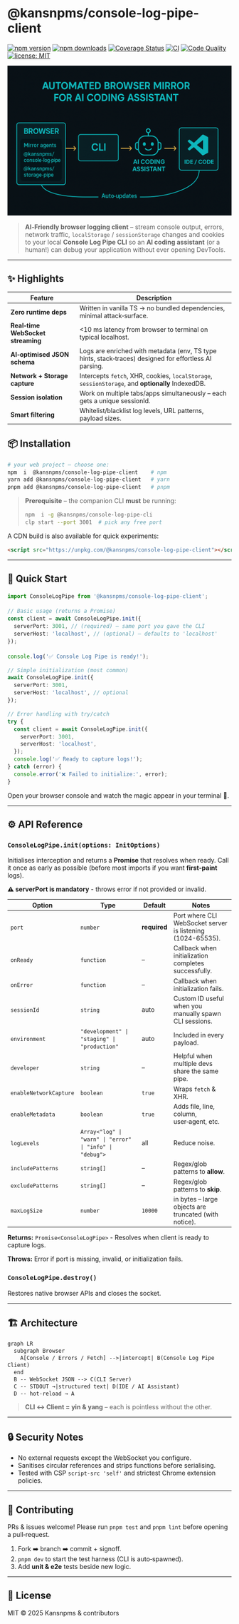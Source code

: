 # @kansnpms/console-log-pipe-client

[![npm version](https://img.shields.io/npm/v/@kansnpms/console-log-pipe-client.svg)](https://www.npmjs.com/package/@kansnpms/console-log-pipe-client)
[![npm downloads](https://img.shields.io/npm/dt/@kansnpms/console-log-pipe-client.svg)](https://www.npmjs.com/package/@kansnpms/console-log-pipe-client)
[![Coverage Status](https://img.shields.io/badge/coverage-96.77%25-brightgreen.svg)](https://github.com/kgptapps/consolelogpipe)
[![CI](https://github.com/kgptapps/consolelogpipe/actions/workflows/ci.yml/badge.svg)](https://github.com/kgptapps/consolelogpipe/actions/workflows/ci.yml)
[![Code Quality](https://github.com/kgptapps/consolelogpipe/actions/workflows/code-quality.yml/badge.svg)](https://github.com/kgptapps/consolelogpipe/actions/workflows/code-quality.yml)
[![license: MIT](https://img.shields.io/badge/License-MIT-green.svg)](LICENSE)

![Console Log Pipe Client](https://raw.githubusercontent.com/kgptapps/consolelogpipe/main/images/KansBrowserMirrorAgents.png)

> **AI‑Friendly browser logging client** – stream console output, errors, network traffic,
> `localStorage` / `sessionStorage` changes and cookies to your local **Console Log Pipe CLI** so an
> **AI coding assistant** (or a human!) can debug your application without ever opening DevTools.

---

## ✨ Highlights

| Feature                           | Description                                                                                            |
| --------------------------------- | ------------------------------------------------------------------------------------------------------ |
| **Zero runtime deps**             | Written in vanilla TS → no bundled dependencies, minimal attack‑surface.                               |
| **Real‑time WebSocket streaming** | <10 ms latency from browser to terminal on typical localhost.                                          |
| **AI‑optimised JSON schema**      | Logs are enriched with metadata (env, TS type hints, stack‑traces) designed for effortless AI parsing. |
| **Network + Storage capture**     | Intercepts `fetch`, XHR, cookies, `localStorage`, `sessionStorage`, and **optionally** IndexedDB.      |
| **Session isolation**             | Work on multiple tabs/apps simultaneously – each gets a unique sessionId.                              |
| **Smart filtering**               | Whitelist/blacklist log levels, URL patterns, payload sizes.                                           |

## 📦 Installation

```bash
# your web project – choose one:
npm  i  @kansnpms/console-log-pipe-client    # npm
yarn add @kansnpms/console-log-pipe-client   # yarn
pnpm add @kansnpms/console-log-pipe-client   # pnpm
```

> **Prerequisite** – the companion CLI **must** be running:
>
> ```bash
> npm  i -g @kansnpms/console-log-pipe-cli
> clp start --port 3001  # pick any free port
> ```

A CDN build is also available for quick experiments:

```html
<script src="https://unpkg.com/@kansnpms/console-log-pipe-client"></script>
```

---

## 🚀 Quick Start

```ts
import ConsoleLogPipe from '@kansnpms/console-log-pipe-client';

// Basic usage (returns a Promise)
const client = await ConsoleLogPipe.init({
  serverPort: 3001, // (required) – same port you gave the CLI
  serverHost: 'localhost', // (optional) – defaults to 'localhost'
});

console.log('✅ Console Log Pipe is ready!');
```

```ts
// Simple initialization (most common)
await ConsoleLogPipe.init({
  serverPort: 3001,
  serverHost: 'localhost', // optional
});
```

```ts
// Error handling with try/catch
try {
  const client = await ConsoleLogPipe.init({
    serverPort: 3001,
    serverHost: 'localhost',
  });
  console.log('✅ Ready to capture logs!');
} catch (error) {
  console.error('❌ Failed to initialize:', error);
}
```

Open your browser console and watch the magic appear in your terminal 📡.

---

## ⚙️ API Reference

### `ConsoleLogPipe.init(options: InitOptions)`

Initialises interception and returns a **Promise** that resolves when ready. Call it once as early
as possible (before most imports if you want **first‑paint** logs).

**⚠️ serverPort is mandatory** - throws error if not provided or invalid.

| Option                 | Type                                                     | Default      | Notes                                                      |
| ---------------------- | -------------------------------------------------------- | ------------ | ---------------------------------------------------------- |
| `port`                 | `number`                                                 | **required** | Port where CLI WebSocket server is listening (1024-65535). |
| `onReady`              | `function`                                               | –            | Callback when initialization completes successfully.       |
| `onError`              | `function`                                               | –            | Callback when initialization fails.                        |
| `sessionId`            | `string`                                                 | auto         | Custom ID useful when you manually spawn CLI sessions.     |
| `environment`          | `"development" \| "staging" \| "production"`             | auto         | Included in every payload.                                 |
| `developer`            | `string`                                                 | –            | Helpful when multiple devs share the same pipe.            |
| `enableNetworkCapture` | `boolean`                                                | `true`       | Wraps `fetch` & XHR.                                       |
| `enableMetadata`       | `boolean`                                                | `true`       | Adds file, line, column, user‑agent, etc.                  |
| `logLevels`            | `Array<"log" \| "warn" \| "error" \| "info" \| "debug">` | all          | Reduce noise.                                              |
| `includePatterns`      | `string[]`                                               | –            | Regex/glob patterns to **allow**.                          |
| `excludePatterns`      | `string[]`                                               | –            | Regex/glob patterns to **skip**.                           |
| `maxLogSize`           | `number`                                                 | `10000`      | in bytes – large objects are truncated (with notice).      |

**Returns:** `Promise<ConsoleLogPipe>` - Resolves when client is ready to capture logs.

**Throws:** Error if port is missing, invalid, or initialization fails.

### `ConsoleLogPipe.destroy()`

Restores native browser APIs and closes the socket.

---

## 🏗️ Architecture

```mermaid
graph LR
  subgraph Browser
    A[Console / Errors / Fetch] -->|intercept| B(Console Log Pipe Client)
  end
  B -- WebSocket JSON --> C(CLI Server)
  C -- STDOUT →|structured text| D(IDE / AI Assistant)
  D -- hot‑reload → A
```

> **CLI ↔ Client = yin & yang** – each is pointless without the other.

---

## 🔒 Security Notes

- No external requests except the WebSocket you configure.
- Sanitises circular references and strips functions before serialising.
- Tested with CSP `script-src 'self'` and strictest Chrome extension policies.

---

## 🤝 Contributing

PRs & issues welcome! Please run `pnpm test` and `pnpm lint` before opening a pull‑request.

1. Fork ➡️ branch ➡️ commit + signoff.
2. `pnpm dev` to start the test harness (CLI is auto‑spawned).
3. Add **unit & e2e** tests beside new logic.

---

## 📝 License

MIT © 2025 Kansnpms & contributors
